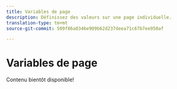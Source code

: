 ```yaml
---
title: Variables de page
description: Définissez des valeurs sur une page individuelle.
translation-type: tm+mt
source-git-commit: 509f86a0346e909b62d237deea71c67b7ee950af

---
```



# Variables de page

Contenu bientôt disponible!
